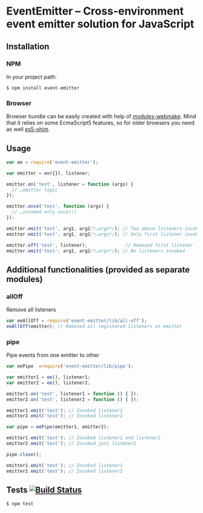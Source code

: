 # EventEmitter – Cross-environment event emitter solution for JavaScript

## Installation
### NPM

In your project path:

	$ npm install event-emitter

### Browser

Browser bundle can be easily created with help of [modules-webmake](https://github.com/medikoo/modules-webmake).  Mind that it relies on some EcmaScript5 features, so for older browsers you need as well [es5-shim](https://github.com/kriskowal/es5-shim).

## Usage

```javascript
var ee = require('event-emitter');

var emitter = ee({}), listener;

emitter.on('test', listener = function (args) {
  // …emitter logic
});

emitter.once('test', function (args) {
  // …invoked only once(!)
});

emitter.emit('test', arg1, arg2/*…args*/); // Two above listeners invoked
emitter.emit('test', arg1, arg2/*…args*/); // Only first listener invoked

emitter.off('test', listener);              // Removed first listener
emitter.emit('test', arg1, arg2/*…args*/); // No listeners invoked
```

## Additional functionalities (provided as separate modules)

### allOff

Remove all listeners

```javascript
var eeAllOff = require('event-emitter/lib/all-off');
eeAllOff(emitter); // Removed all registered listeners on emitter
```

### pipe

Pipe events from one emitter to other

```javascript
var eePipe  =require('event-emitter/lib/pipe');

var emitter1 = ee(), listener1;
var emitter2 = ee(), listener2;

emitter1.on('test', listener1 = function () { });
emitter2.on('test', listener2 = function () { });

emitter1.emit('test'); // Invoked listener1
emitter2.emit('test'); // Invoked listener2

var pipe = eePipe(emitter1, emitter2);

emitter1.emit('test'); // Invoked listener1 and listener2
emitter2.emit('test'); // Invoked just listener2

pipe.close();

emitter1.emit('test'); // Invoked listener1
emitter2.emit('test'); // Invoked listener2
```

## Tests [![Build Status](https://secure.travis-ci.org/medikoo/event-emitter.png?branch=master)](https://secure.travis-ci.org/medikoo/event-emitter)

	$ npm test
